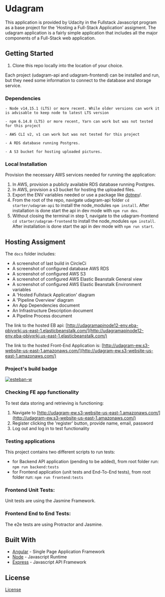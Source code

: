 # Udagram

This application is provided by Udacity in the Fullstack Javascript program as a base project for the 'Hosting a Full-Stack Application' assigment. The udagram application is a fairly simple application that includes all the major components of a Full-Stack web application.


## Getting Started

1. Clone this repo locally into the location of your choice.

Each project (udagram-api and udagram-frontend) can be installed and run, but they need some information to connect to the database and storage service.

### Dependencies

```
- Node v14.15.1 (LTS) or more recent. While older versions can work it is advisable to keep node to latest LTS version

- npm 6.14.8 (LTS) or more recent, Yarn can work but was not tested for this project

- AWS CLI v2, v1 can work but was not tested for this project

- A RDS database running Postgres.

- A S3 bucket for hosting uploaded pictures.

```

### Local Installation

Provision the necessary AWS services needed for running the application:

1. In AWS, provision a publicly available RDS database running Postgres. <Place holder for link to classroom article>
1. In AWS, provision a s3 bucket for hosting the uploaded files. <Place holder for tlink to classroom article>
1. Export the ENV variables needed or use a package like [dotnev](https://www.npmjs.com/package/dotenv)/.
1. From the root of the repo, navigate udagram-api folder `cd starter/udagram-api` to install the node_modules `npm install`. After installation is done start the api in dev mode with `npm run dev`.
1. Without closing the terminal in step 1, navigate to the udagram-frontend `cd starter/udagram-frontend` to install the node_modules `npm install`. After installation is done start the api in dev mode with `npm run start`.


## Hosting Assigment
The `docs` folder includes:
- A screenshot of last build in CircleCi
- A screenshot of configured database AWS RDS
- A screenshot of configured AWS S3
- A screenshot of configured AWS Elastic Beanstalk General view
- A screenshot of configured AWS Elastic Beanstalk Environment variables
- A 'Hosted Fullstack Application' diagram
- A 'Pipeline Overview' diagram
- An App Dependencies document
- An Infrastructure Description document
- A Pipeline Process document

The link to the hosted EB api:
[http://udagramapinode12-env.eba-pbjyxrkj.us-east-1.elasticbeanstalk.com/](http://udagramapinode12-env.eba-pbjyxrkj.us-east-1.elasticbeanstalk.com/)

The link to the hosted Front-End Application is:
[http://udagram-ew.s3-website-us-east-1.amazonaws.com/](http://udagram-ew.s3-website-us-east-1.amazonaws.com/)

### Project's build badge
[![esteban-w](https://circleci.com/gh/esteban-w/udagram.svg?style=svg)](https://app.circleci.com/pipelines/github/esteban-w/udagram)

### Checking FE app functionality
To test data storing and retrieving is functioning:
1. Navigate to  [http://udagram-ew.s3-website-us-east-1.amazonaws.com/](http://udagram-ew.s3-website-us-east-1.amazonaws.com/)
2. Register clicking the 'register' button, provide name, email, password
3. Log out and log in to test functionality


### Testing applications

This project contains two different scripts to run tests:
- for Backend API application (pending to be added), from root folder run:
  `npm run backend:tests`
- for Frontend application (unit tests and End-To-End tests), from root folder run:
  `npm run frontend:tests`


### Frontend Unit Tests:

Unit tests are using the Jasmine Framework.

### Frontend End to End Tests:

The e2e tests are using Protractor and Jasmine.

## Built With

- [Angular](https://angular.io/) - Single Page Application Framework
- [Node](https://nodejs.org) - Javascript Runtime
- [Express](https://expressjs.com/) - Javascript API Framework

## License

[License](LICENSE.txt)
